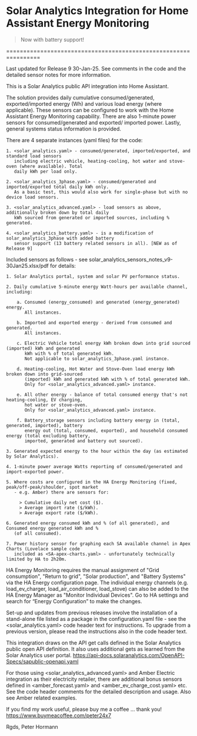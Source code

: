 # Solar Analytics Integration for Home Assistant Energy Monitoring

   > Now with battery support!

================================================================

Last updated for Release 9 30-Jan-25. See comments in the code and the detailed sensor notes for more
information.

This is a Solar Analytics public API integration into Home Assistant.

The solution provides daily cumulative consumed/generated, exported/imported energy (Wh) 
and various load energy (where applicable). These sensors can be configured to work with the Home Assistant 
Energy Monitoring capability. There are also 1-minute power sensors for consumed/generated and exported/
imported power. Lastly, general systems status information is provided.

There are 4 separate instances (yaml files) for the code:

    1. <solar_analytics.yaml> - consumed/generated, imported/exported, and standard load sensors 
       including electric vehicle, heating-cooling, hot water and stove-oven (where available). Total
       daily kWh per load only.

    2. <solar_analytics_3phase.yaml> - consumed/generated and imported/exported total daily kWh only. 
       As a basic test, this would also work for single-phase but with no device load sensors.
       
    3. <solar_analytics_advanced.yaml> - load sensors as above, additionally broken down by total daily 
       kWh sourced from generated or imported sources, including % generated.
       
    4. <solar_analytics_battery.yaml> - is a modification of solar_analytics_3phase with added battery 
       sensor support (13 battery related sensors in all). [NEW as of Release 9]


Included sensors as follows - see solar_analytics_sensors_notes_v9-30Jan25.xlsx/pdf for details:

    1. Solar Analytics portal, system and solar PV performance status. 
    
    2. Daily cumulative 5-minute energy Watt-hours per available channel, including:
    
        a. Consumed (energy_consumed) and generated (energy_generated) energy. 
           All instances.
           
        b. Imported and exported energy - derived from consumed and generated. 
           All instances.
           
        c. Electric Vehicle total energy kWh broken down into grid sourced (imported) kWh and generated 
           kWh with % of total generated kWh. 
           Not applicable to solar_analytics_3phase.yaml instance.
           
        d. Heating-cooling, Hot Water and Stove-Oven load energy kWh broken down into grid-sourced 
           (imported) kWh and generated kWh with % of total generated kWh. 
           Only for <solar_analytics_advanced.yaml> instance.
           
        e. All other energy - balance of total consumed energy that's not heating-cooling, EV charging, 
           hot water or stove-oven. 
           Only for <solar_analytics_advanced.yaml> instance.
           
        f. Battery_storage sensors including battery energy in (total, generated, imported), battery
           energy out (total, consumed, exported), and household consumed energy (total excluding battery,
           imported, generated and battery out sourced).
           
    3. Generated expected energy to the hour within the day (as estimated by Solar Analytics). 
    
    4. 1-minute power average Watts reporting of consumed/generated and import-exported power.
    
    5. Where costs are configured in the HA Energy Monitoring (fixed, peak/off-peak/shoulder, spot market 
       - e.g. Amber) there are sensors for: 

         > Cumulative daily net cost ($).
         > Average import rate ($/kWh).
         > Average export rate ($/kWh).
         
    6. Generated energy consumed kWh and % (of all generated), and Consumed energy generated kWh and % 
       (of all consumed).
       
    7. Power history sensor for graphing each SA available channel in Apex Charts (Lovelace sample code 
       included as <SA-apex-charts.yaml> - unfortunately technically limited by HA to 2h20m.  
       

HA Energy Monitoring requires the manual assignment of "Grid consumption", "Return to grid", "Solar 
production", and "Battery Systems" via the HA Energy configuration page. The individual energy channels (e.g. 
load_ev_charger, load_air_conditioner, load_stove) can also be added to the HA Energy Manager as "Monitor 
Individual Devices". Go to HA settings and search for “Energy Configuration” to make the changes. 

Set-up and updates from previous releases involve the installation of a stand-alone file listed as a package 
in the configuration.yaml file - see the <solar_analytics.yaml> code header text for instructions. To 
upgrade from a previous version, please read the instructions also in the code header text.

This integration draws on the API get calls defined in the Solar Analytics public open API definition. It 
also uses additional gets as learned from the Solar Analytics user portal.
https://api-docs.solaranalytics.com/OpenAPI-Specs/sapublic-openapi.yaml 

For those using <solar_analytics_advanced.yaml> and Amber Electric integration as their electricity 
retailer, there are additional bonus sensors defined in <amber_forecast.yaml> and 
<amber_ev_charge_cost.yaml> etc. See the code header comments for the detailed description and usage. 
Also see Amber related examples.
 
If you find my work useful, please buy me a coffee ... thank you!
  https://www.buymeacoffee.com/peter24x7

Rgds, Peter Hormann

